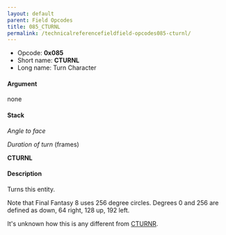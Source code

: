 ```yaml
---
layout: default
parent: Field Opcodes
title: 085_CTURNL
permalink: /technicalreferencefieldfield-opcodes085-cturnl/
---
```


-   Opcode: **0x085**
-   Short name: **CTURNL**
-   Long name: Turn Character

#### Argument

none

#### Stack

  
*Angle to face*

*Duration of turn* (frames)

**CTURNL**

#### Description

Turns this entity.

Note that Final Fantasy 8 uses 256 degree circles. Degrees 0 and 256 are defined as down, 64 right, 128 up, 192 left.

It's unknown how this is any different from [CTURNR](084_CTURNR).
